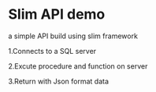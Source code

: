 # Slim API demo
a simple API build using slim framework   
    
1.Connects to a SQL server   
   
2.Excute procedure and function on server   
   
3.Return with Json format data   
